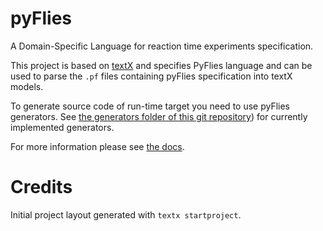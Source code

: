 # pyFlies

A Domain-Specific Language for reaction time experiments specification.

This project is based on [textX]() and specifies PyFlies language and can be used to
parse the `.pf` files containing pyFlies specification into textX models.

To generate source code of run-time target you need to use pyFlies generators.
See [the generators folder of this git repository]()) for currently implemented
generators.

For more information please see [the docs]().


# Credits

Initial project layout generated with `textx startproject`.
